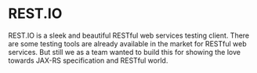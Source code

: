 REST.IO
=======
REST.IO is a sleek and beautiful RESTful web services testing client. There are some testing tools are already available in the market for RESTful web services. But still we as a team wanted to build this for showing the love towards JAX-RS specification and RESTful world.
